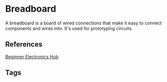 # Breadboard

A breadboard is a board of wired connections that make it easy to connect components and wires into. It's used for prototyping circuits.  

## References
[Beginner Electronics Hub](../202305062158)

## Tags
